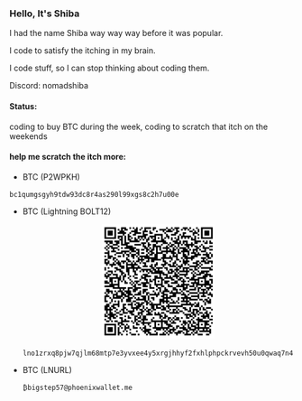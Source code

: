 ### Hello, It's Shiba

I had the name Shiba way way way before it was popular. 

I code to satisfy the itching in my brain.

I code stuff, so I can stop thinking about coding them.

Discord: nomadshiba

#### Status:
coding to buy BTC during the week, 
coding to scratch that itch on the weekends

#### help me scratch the itch more:

- BTC (P2WPKH)

```
bc1qumgsgyh9tdw93dc8r4as290l99xgs8c2h7u00e
```


- BTC (Lightning BOLT12)

  <p align="center">
  <img src="https://raw.githubusercontent.com/DeepDoge/DeepDoge/refs/heads/master/SmartSelect_20241201-010001_Phoenix.jpg" width="200px" height="auto" />
  <p/>

  ```
  lno1zrxq8pjw7qjlm68mtp7e3yvxee4y5xrgjhhyf2fxhlphpckrvevh50u0qwaq7n4sa3a3ukghu033n0s8gv05rdpqfl9n9wfdsga50t46kl3fkqsrradwcd8ctp87ky65cc2nlpaayxgz9p83p8ezx3tmekvjvzx5mdmqqvu6hy62t2kdpfxst3rw2q4w7fjz9rsv4v6eqnu7zz9qwfvgvl548spkkqma7gywkd44z9p2855ytm2c0na6qtnk5ld7lxehrzevr2zzw5dr90t8786hsuyl2dttrs07ktjr0g8gqqqsyavyeg7lfrdgxsd3n6yx5fawag
  ```


- BTC (LNURL)

  ```
  ₿bigstep57@phoenixwallet.me
  ```